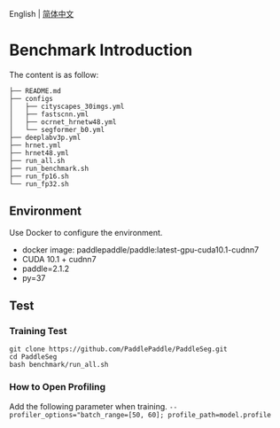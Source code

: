 English | [简体中文](README_CN.md)

# Benchmark Introduction

The content is as follow:

```
├── README.md  
├── configs  
│   ├── cityscapes_30imgs.yml  
│   ├── fastscnn.yml  
│   ├── ocrnet_hrnetw48.yml  
│   └── segformer_b0.yml  
├── deeplabv3p.yml  
├── hrnet.yml  
├── hrnet48.yml  
├── run_all.sh  
├── run_benchmark.sh  
├── run_fp16.sh  
└── run_fp32.sh  
```

## Environment
Use Docker to configure the environment.
* docker image: paddlepaddle/paddle:latest-gpu-cuda10.1-cudnn7
* CUDA 10.1 + cudnn7
* paddle=2.1.2
* py=37

## Test
### Training Test

```
git clone https://github.com/PaddlePaddle/PaddleSeg.git
cd PaddleSeg
bash benchmark/run_all.sh
```
### How to Open Profiling
 Add the following parameter when training.
 `--profiler_options="batch_range=[50, 60]; profile_path=model.profile`
